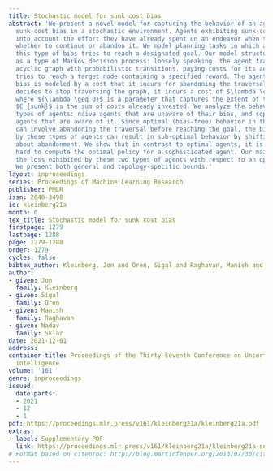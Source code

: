 ```yaml
---
title: Stochastic model for sunk cost bias
abstract: 'We present a novel model for capturing the behavior of an agent exhibiting
  sunk-cost bias in a stochastic environment. Agents exhibiting sunk-cost bias take
  into account the effort they have already spent on an endeavor when they evaluate
  whether to continue or abandon it. We model planning tasks in which an agent with
  this type of bias tries to reach a designated goal. Our model structures this problem
  as a type of Markov decision process: loosely speaking, the agent traverses a directed
  acyclic graph with probabilistic transitions, paying costs for its actions as it
  tries to reach a target node containing a specified reward. The agent’s sunk cost
  bias is modeled by a cost that it incurs for abandoning the traversal: if the agent
  decides to stop traversing the graph, it incurs a cost of $\lambda \cdot C_{sunk}$,
  where ${\lambda \geq 0}$ is a parameter that captures the extent of the bias and
  $C_{sunk}$ is the sum of costs already invested. We analyze the behavior of two
  types of agents: naive agents that are unaware of their bias, and sophisticated
  agents that are aware of it. Since optimal (bias-free) behavior in this problem
  can involve abandoning the traversal before reaching the goal, the bias exhibited
  by these types of agents can result in sub-optimal behavior by shifting their decisions
  about abandonment. We show that in contrast to optimal agents, it is computationally
  hard to compute the optimal policy for a sophisticated agent. Our main results quantify
  the loss exhibited by these two types of agents with respect to an optimal agent.
  We present both general and topology-specific bounds.'
layout: inproceedings
series: Proceedings of Machine Learning Research
publisher: PMLR
issn: 2640-3498
id: kleinberg21a
month: 0
tex_title: Stochastic model for sunk cost bias
firstpage: 1279
lastpage: 1288
page: 1279-1288
order: 1279
cycles: false
bibtex_author: Kleinberg, Jon and Oren, Sigal and Raghavan, Manish and Sklar, Nadav
author:
- given: Jon
  family: Kleinberg
- given: Sigal
  family: Oren
- given: Manish
  family: Raghavan
- given: Nadav
  family: Sklar
date: 2021-12-01
address:
container-title: Proceedings of the Thirty-Seventh Conference on Uncertainty in Artificial
  Intelligence
volume: '161'
genre: inproceedings
issued:
  date-parts:
  - 2021
  - 12
  - 1
pdf: https://proceedings.mlr.press/v161/kleinberg21a/kleinberg21a.pdf
extras:
- label: Supplementary PDF
  link: https://proceedings.mlr.press/v161/kleinberg21a/kleinberg21a-supp.pdf
# Format based on citeproc: http://blog.martinfenner.org/2013/07/30/citeproc-yaml-for-bibliographies/
---
```

